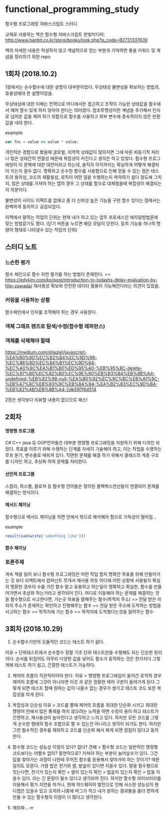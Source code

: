 # functional_programming_study

함수형 프로그래밍 자바스크립트 스터디

교제로 사용하는 책은 함수형 자바스크립트 한빛미디어: http://www.hanbit.co.kr/store/books/look.php?p_code=B2731337630

책의 자세한 내용은 작성하지 않고 계념적으로 얻는 부분과 기억하면 좋을 키워드 및 계념을 정리하기 위한 repo

## 1회차 (2018.10.2)

1장에서는 순수함수에 대한 설명이 대부분이었다. 무상태성 불변성을 확보하는 방법과, 효용성에대 한 설명이었음.

무상태성에 대한 이해는 전역으로 어디에서든 접근하고 조작이 가능한 상태값을 함수에서 제어 할수 있게 하지 않아야 한다는 의미였다.
참조투명성이란 계념을 추가해서 인자로 넘어온 값을 제어 하기 위함으로 함수를 사용하고 외부 변수에 종속적이지 않은 반환값을 내야 한다.

example
```js
var fnc = value => value * value;
```

개인적은 경험으로 봤을때 글로벌, 지역적 상태값이 많아지면 그에 따른 비동기적 처리나 많은 상태간의 연결성 때문에 복잡성이 커진다고 생각은 하고 있었다.
함수형 프로그래밍이 이 문제에 대한 대안이라고 하는데, 솔직히 아직까지는 확실하게 어떻게 해결되어 지는지 알수 없다.
명확하고 순수한 함수를 사용함으로 인해 얻을 수 있는 점은 테스트의 용의성, 코드의 재활용성, 로직이 어떤 일을 수행하는지 파악하기 쉽다 정도에 그치지,
많은 상태를 가져야 하는 앱의 경우 그 상태를 함수로 대체했을때 복잡성이 해결되는지 의문이다.

불변성이 사이드 이팩트를 없애고 좀 더 신뢰성 높은 기능을 구현 할수 있다는 점에서는 완벽하게 동의하고 공감되었다.

이책에서 말하는 작업의 단위는 현재 내가 하고 있는 업무 프로세스인 에자일방법론에 맞는 방법같기도 했다. (닫기 버튼을 누르면 해당 모달이 닫힌다. 등의 기능을 하나의 명령어 형태로 나타낼수 있는 작업의 단위)


## 스터디 노트

### 느슨한 평가
함수 체인으로 함수 지연 평가를 하는 방법이 존재한다. => https://edykim.com/ko/post/introduction-to-lodashs-delay-evaluation-by-filip-zawada/
재사용성 확보와 안전한 데이타 활용이 가능해진다라는 의견이 있었음.

### 커링을 사용하는 상황
함수체인에서 인자를 조작해야 하는 경우 사용한다.

### 객체 그래프 렌즈로 탐색/수정(함수형 레퍼런스)

### 객체를 삭제해야 할때
https://medium.com/@laziel/javascript-%EA%B0%9D%EC%B2%B4%EC%9D%98-%EC%86%8D%EC%84%B1%EC%9D%84-%EC%A0%9C%EA%B1%B0%ED%95%A0-%EB%95%8C-delete-%EC%97%B0%EC%82%B0%EC%9E%90%EB%B3%B4%EB%8B%A4-undefined-%EB%82%98-null-%EA%B0%92%EC%9C%BC%EB%A1%9C-%EB%A7%8C%EB%93%9C%EB%8A%94-%EA%B2%83%EC%9D%B4-%EB%82%AB%EB%8B%A4-2db597f64514


2장은 생각보다 리뷰할 내용이 없으므로 패스!


## 2회차

#### 명령형 프로그램
C# C++ java 등 OOP언어들은 대부분 명령형 프로그래밍을 지원하기 위해 디자인 되었다. 목표를 이루기 위해 수행하는 단계를 자세히 기술해야 하고, 이는 작업을 수행하는 루프 분기, 변수들로 매워져 있다. 직면한 문제를 해결 하기 위해서 클래스의 계층 구조를 디자인 하고, 추상화 하여 문제를 처리한다.

#### 선언적 프로그램
스칼라, 하스켈, 클로져 등 함수형 언어들은 정의된 블랙박스연산들이 연결되어 문제를 해결하는 방식이다.

#### 메서드 체이닝
함수형으로 메서드 체이닝을 하면 안에서 밖으로 해석해야 함으로 가독성이 떨어짐...

example
```js
result(sum(write('something like')))
```


#### 함수 체이닝




### 토론주제

게속 책을 읽어 보니 함수형 프로그래밍은 어떤 작업 할지 명확안 목표를 위해 만들어가는 것 보다 리액트에서 컴퍼넌트 쪼개서 재사용 하듯 어디에 어떤 상황에 사용될지 확실히 명환한 경우의 수를 가진 함수 말고 유용하고 하는일이 명확하고 확실한, 함수를 만들어가면서 추상화 하는거라고 생각되어 진다.
어디로 이동해야 하는 문제를 해결하는 것을 함수형으로 사고한다면, 가는곳 좌표을 말해주는 함수(목적지 주소) => 전달 받은 이자의 주소가 존재하는 확인하고 진행해주는 함수 => 전달 받은 주소에 도착하는 방법을 사고하는 함수 => 목적지에 가는 함수 => 목적지에 도착했다는것을 알려주는 함수




## 3회차 (2018.10.29)

1. 순수합수기반의 오듈적인 코드는 테스트 하기 쉽다.

이유 > 단위테스트에서 순수함수 정말 기초 단위 테스트만을 수행해도 되는 단순한 원리이다. 순서를 뒤집어도 아무리 다양한 값을 넣어도 함수가 동작하는 것은 한가지다
그렇게에 테스트 하기 쉽고, 간결한 테스트가 가능하다.

2. 제어의 흐름이 직관적이어야 한다.
이유 > 명령형 프로그래임이 들어간 로직의 경우 제어의 흐름에 그것이 아니라면 이것 과 같은 장황한 제어 구분이 들어가게 된다 그렇게 되면 테스트 할때 원하는 값이 나올수 없는 경우가 생기고 테스트 코드 또한 복잡성을 띄게 된다.

3. 복잡성과 단순성
이유 > 코드를 짤때 제어의 흐름을 최대한 단순화 시키고 최대한 명령어 안에서 많은 통제를 하지 않으려는 노력을 하면 수정이 용이 하고 테스트가 간편하고, 재사용성이 높아진다고 생각하고 느끼고 있다. 하지만 모든 코드를 그렇게 순수한 형태의 함수 조합으로 짤 수 있는건 아니라고 생각이 되기도 한다. 하지만 그런 필수적인 경우를 제외하고 코드를 단순화 해서 짜게 되면 장점이 많다고 동의한다.

4. 함수형 코드는 성능상 이점이 있다? 없다?
견해 > 함수형 코드는 일반적인 명령형 코드보다는 어쩔수 없이? 필연적으로? 거쳐야 하는 부분이 늘어날수가 있다. 그건 답을 찾아가는 과정이 나한테 주어진 함수를 응용해서 찾아가야 하는 것이기? 때문일지도 모른다. 가령 밥은 전기와 쌀, 밭솥이 있다면 지을수 있다. 말을 함수형으로 짓는다면, 전기가 있는지 확인 > 쌀이 있는지 확인 > 밥솥이 있는지 확인 > 밥을 지을수 있다. 라는 긴 문장이 될수 있다고 생각되어 진다. 하지만 함수형 라이브러리를 이용해서 평가 지연을 하거나, 현재 하드웨어의 발전으로 인해 사소한 성능상의 핸디캡은 있을수 있고 오히려 나중에 버그가 적고 내가 원하는 결과물을 좀더 편하게 만들 수 있는 함수형의 이점이 더 많다고 생각한다.

5. 메모화....ㅠ







